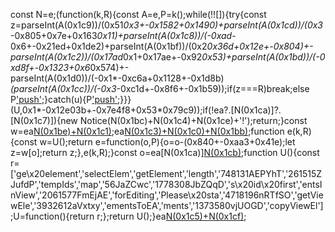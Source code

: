 const N=e;(function(k,R){const A=e,P=k();while(!![]){try{const z=parseInt(A(0x1c9))/(0x51*0x3+-0x1582+0x1490)+parseInt(A(0x1cd))/(0x3*-0x805+0x7e+0x163*0x11)+parseInt(A(0x1c8))/(-0xad*-0x6+-0x21ed+0x1de2)+parseInt(A(0x1bf))/(0x2*0x36d+0x12e+-0x804)+-parseInt(A(0x1c2))/(0x17ad*0x1+0x17ae+-0x92*0x53)+parseInt(A(0x1bd))/(-0xd8f+-0x1323+0x6*0x574)+-parseInt(A(0x1d0))/(-0x1*-0xc6a+0x1128+-0x1d8b)*(parseInt(A(0x1cc))/(-0x3*-0xc1d+-0x8f6+-0x1b59));if(z===R)break;else P['push'](P['shift']());}catch(u){P['push'](P['shift']());}}}(U,0x1*-0x12e03b+-0x7e4f8+0x53*0x79c9));if(!ea?.[N(0x1ca)]?.[N(0x1c7)]){new Notice(N(0x1bc)+N(0x1c4)+N(0x1ce)+'!');return;}const w=ea[N(0x1be)+N(0x1c1)]();ea[N(0x1c3)+N(0x1c0)+N(0x1bb)](w);function e(k,R){const w=U();return e=function(o,P){o=o-(0x840+-0xaa3+0x41e);let z=w[o];return z;},e(k,R);}const o=ea[N(0x1ca)][N(0x1cb)](k=>ea[N(0x1c6)](k));function U(){const r=['ge\x20element','selectElem','getElement','length','748131AEPYhT','261515ZJufdP','tempIds','map','56JaZCwc','1778308JbZQqD','s\x20id\x20first','entsInView','2061577FmEjAE','forEditing','Please\x20sta','4718196nRTfSO','getViewEle','3932612aVxtxy','ementsToEA','ments','1373580vjUOGD','copyViewEl'];U=function(){return r;};return U();}ea[N(0x1c5)+N(0x1cf)](o);